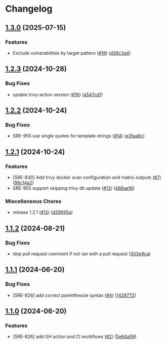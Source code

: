 # Changelog

## [1.3.0](https://github.com/stordco/actions-trivy/compare/v1.2.3...v1.3.0) (2025-07-15)


### Features

* Exclude vulnerabilities by target pattern ([#18](https://github.com/stordco/actions-trivy/issues/18)) ([d36c3a4](https://github.com/stordco/actions-trivy/commit/d36c3a4f3c2ff97e725f931d30aa49ce3a151bce))

## [1.2.3](https://github.com/stordco/actions-trivy/compare/v1.2.2...v1.2.3) (2024-10-28)


### Bug Fixes

* update trivy-action version ([#16](https://github.com/stordco/actions-trivy/issues/16)) ([a547cd1](https://github.com/stordco/actions-trivy/commit/a547cd12ff9b9f415e65711ab011e3b8276215c9))

## [1.2.2](https://github.com/stordco/actions-trivy/compare/v1.2.1...v1.2.2) (2024-10-24)


### Bug Fixes

* SRE-955 use single quotes for template strings ([#14](https://github.com/stordco/actions-trivy/issues/14)) ([e3faa8c](https://github.com/stordco/actions-trivy/commit/e3faa8cfd232db752289be8766955f26cb7a26c8))

## [1.2.1](https://github.com/stordco/actions-trivy/compare/v1.1.2...v1.2.1) (2024-10-24)


### Features

* [SRE-830] Add trivy docker scan configuration and matrix outputs ([#7](https://github.com/stordco/actions-trivy/issues/7)) ([98c14a2](https://github.com/stordco/actions-trivy/commit/98c14a203eff50931a79d42b2abe0d7ab0990ec3))
* SRE-955 support skipping trivy db update ([#13](https://github.com/stordco/actions-trivy/issues/13)) ([486ae16](https://github.com/stordco/actions-trivy/commit/486ae16ff6ec2ade80cc221cf6119b92f09f3e48))


### Miscellaneous Chores

* release 1.2.1 ([#12](https://github.com/stordco/actions-trivy/issues/12)) ([d39695a](https://github.com/stordco/actions-trivy/commit/d39695a40073ca5e5db1e3eb7f6a216b8be7a63a))

## [1.1.2](https://github.com/stordco/actions-trivy/compare/v1.1.1...v1.1.2) (2024-08-21)


### Bug Fixes

* skip pull request comment if not ran with a pull request ([303e9ca](https://github.com/stordco/actions-trivy/commit/303e9ca025e7c46f050bd425f9ba4a1aea84c70b))

## [1.1.1](https://github.com/stordco/actions-trivy/compare/v1.1.0...v1.1.1) (2024-06-20)


### Bug Fixes

* [SRE-826] add correct parenthesize syntax ([#4](https://github.com/stordco/actions-trivy/issues/4)) ([1428772](https://github.com/stordco/actions-trivy/commit/1428772ae7d226a73cd96991d92104a65c364ddb))

## [1.1.0](https://github.com/stordco/actions-trivy/compare/v1.0.0...v1.1.0) (2024-06-20)


### Features

* [SRE-826] add GH action and CI workflows ([#2](https://github.com/stordco/actions-trivy/issues/2)) ([5e64a59](https://github.com/stordco/actions-trivy/commit/5e64a59bde0360f68a0b5b17fb96703f953595a2))
